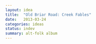 ```yaml
---
layout: idea
title:  "Old Briar Road: Creek Fables"
date:   2013-03-24
categories: ideas
status: indev
summary: alt-folk album
---
```

